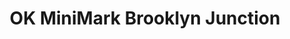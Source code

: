 ---
title: "OK MiniMark Brooklyn Junction"
url: /cape-town/ok-minimark-brooklyn-junction/
shop: Lebensmittel
---